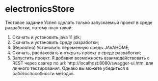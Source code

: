 # electronicsStore
Тестовое задание
Успел сделать только запускаемый проект в среде разработки, потому план такой:
1) Скачать и установить java 11 jdk;
2) Скачать и установить среду разработки;
3) (Вероятно) Установить переменную среды JAVAHOME;
4) Скачать, распаковать и открыть проект в среде разработки;
5) Запустить проект.
Я добавил возможность взаимодействовать с REST через свагер по url: 
http://localhost:8080/swagger-ui.html
для личного тестирования. Однако вы можете убедиться в работоспособности методов.
